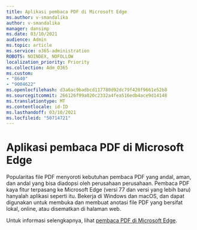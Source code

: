```yaml
---
title: Aplikasi pembaca PDF di Microsoft Edge
ms.author: v-smandalika
author: v-smandalika
manager: dansimp
ms.date: 03/10/2021
audience: Admin
ms.topic: article
ms.service: o365-administration
ROBOTS: NOINDEX, NOFOLLOW
localization_priority: Priority
ms.collection: Adm_O365
ms.custom:
- "8640"
- "9004622"
ms.openlocfilehash: d3a6ac9badbcd117780d92dc79f420f9661e52b8
ms.sourcegitcommit: 266126f99a020c2332a4fea516edb4ace9d14148
ms.translationtype: MT
ms.contentlocale: id-ID
ms.lasthandoff: 03/10/2021
ms.locfileid: "50714721"
---
```

# <a name="pdf-reader-app-in-microsoft-edge"></a>Aplikasi pembaca PDF di Microsoft Edge

Popularitas file PDF menyoroti kebutuhan pembaca PDF yang andal, aman, dan andal yang bisa diadopsi oleh perusahaan perusahaan. Pembaca PDF kaya fitur terpasang ke Microsoft Edge (versi 77 dan versi yang lebih baru) hanyalah aplikasi seperti itu. Bekerja di Windows dan macOS, dan dapat digunakan untuk membuka dan membuat anotasi file PDF yang bersifat lokal, online, atau disematkan di halaman web.

Untuk informasi selengkapnya, lihat [pembaca PDF di Microsoft Edge](https://docs.microsoft.com/deployedge/microsoft-edge-pdf).
